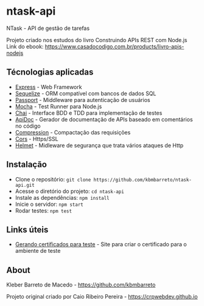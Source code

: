 # ntask-api
NTask - API de gestão de tarefas

Projeto criado nos estudos do livro Construindo APIs REST com Node.js <br>
Link do ebook: https://www.casadocodigo.com.br/products/livro-apis-nodejs

## Técnologias aplicadas

* [Express](https://expressjs.com/) - Web Framework
* [Sequelize](https://sequelizejs.com) - ORM compatível com bancos de dados SQL
* [Passport](https://passportjs.org) - Middleware para autenticação de usuários
* [Mocha](https://mochajs.org) - Test Runner para Node.js
* [Chai](https://chaijs.com) - Interface BDD e TDD para implementação de testes
* [ApiDoc](https://apidocjs.com) - Gerador de documentação de APIs baseado em comentários no código
* [Compression](https://www.npmjs.com/package/compression) - Compactação das requisições
* [Cors](https://www.npmjs.com/package/cors) - Https/SSL
* [Helmet](https://www.npmjs.com/package/helmet) - Midleware de segurança que trata vários ataques de Http
 

## Instalação

* Clone o repositório: `git clone https://github.com/kbmbarreto/ntask-api.git`
* Acesse o diretório do projeto: `cd ntask-api`
* Instale as dependências: `npm install`
* Inicie o servidor: `npm start`
* Rodar testes: `npm test`

## Links úteis

* [Gerando certificados para teste](https://devcenter.heroku.com/articles/ssl-certificate-self) - Site para criar o certificado para o ambiente de teste


## About

Kleber Barreto de Macedo - https://github.com/kbmbarreto

Projeto original criado por Caio Ribeiro Pereira - https://crpwebdev.github.io
